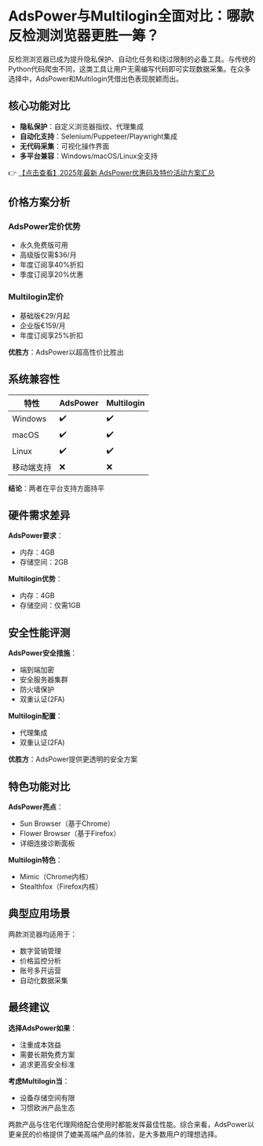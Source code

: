 # AdsPower与Multilogin全面对比：哪款反检测浏览器更胜一筹？

反检测浏览器已成为提升隐私保护、自动化任务和绕过限制的必备工具。与传统的Python代码爬虫不同，这类工具让用户无需编写代码即可实现数据采集。在众多选择中，AdsPower和Multilogin凭借出色表现脱颖而出。

## 核心功能对比

- **隐私保护**：自定义浏览器指纹、代理集成
- **自动化支持**：Selenium/Puppeteer/Playwright集成
- **无代码采集**：可视化操作界面
- **多平台兼容**：Windows/macOS/Linux全支持

👉 [【点击查看】2025年最新 AdsPower优惠码及特价活动方案汇总](https://bit.ly/adspower_free)

## 价格方案分析

### AdsPower定价优势
- 永久免费版可用
- 高级版仅需$36/月
- 年度订阅享40%折扣
- 季度订阅享20%优惠

### Multilogin定价
- 基础版€29/月起
- 企业版€159/月
- 年度订阅享25%折扣

**优胜方**：AdsPower以超高性价比胜出

## 系统兼容性

| 特性       | AdsPower | Multilogin |
|------------|----------|------------|
| Windows    | ✔️       | ✔️         |
| macOS      | ✔️       | ✔️         |
| Linux      | ✔️       | ✔️         |
| 移动端支持 | ❌       | ❌         |

**结论**：两者在平台支持方面持平

## 硬件需求差异

**AdsPower要求**：
- 内存：4GB
- 存储空间：2GB

**Multilogin优势**：
- 内存：4GB
- 存储空间：仅需1GB

## 安全性能评测

**AdsPower安全措施**：
- 端到端加密
- 安全服务器集群
- 防火墙保护
- 双重认证(2FA)

**Multilogin配置**：
- 代理集成
- 双重认证(2FA)

**优胜方**：AdsPower提供更透明的安全方案

## 特色功能对比

**AdsPower亮点**：
- Sun Browser（基于Chrome）
- Flower Browser（基于Firefox）
- 详细连接诊断面板

**Multilogin特色**：
- Mimic（Chrome内核）
- Stealthfox（Firefox内核）

## 典型应用场景

两款浏览器均适用于：
- 数字营销管理
- 价格监控分析
- 账号多开运营
- 自动化数据采集

## 最终建议

**选择AdsPower如果**：
- 注重成本效益
- 需要长期免费方案
- 追求更高安全标准

**考虑Multilogin当**：
- 设备存储空间有限
- 习惯欧洲产品生态

两款产品与住宅代理网络配合使用时都能发挥最佳性能。综合来看，AdsPower以更亲民的价格提供了媲美高端产品的体验，是大多数用户的理想选择。